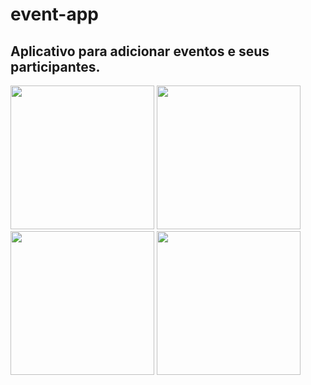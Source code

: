 # event-app
## Aplicativo para adicionar eventos e seus participantes.

<img src="https://github.com/lucascampos01/event-app/assets/102439640/dda59715-5774-4c7f-aa56-b401f06dc555" width=230px>
<img src="https://github.com/lucascampos01/event-app/assets/102439640/a0435a93-ddf7-4e18-aba1-3d4f8e7e7ae4" width=230px>
<img src="https://github.com/lucascampos01/event-app/assets/102439640/36261986-9f88-4bba-ad91-2df9965b2c5e" width=230px>
<img src="https://github.com/lucascampos01/event-app/assets/102439640/d63bc5c5-d3d7-468c-ae06-ffe9a52bf2df" width=230px>

